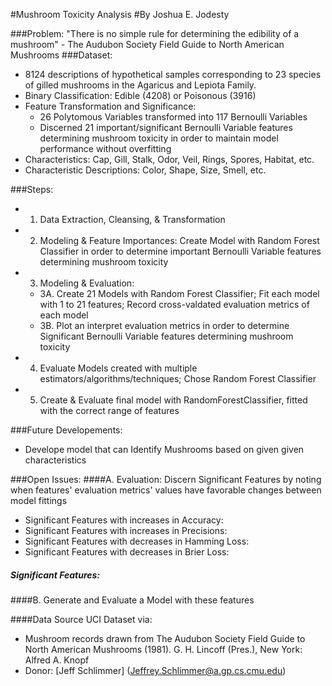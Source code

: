#Mushroom Toxicity Analysis
#By Joshua E. Jodesty

###Problem:
"There is no simple rule for determining the edibility of a mushroom" - The Audubon Society Field Guide to North American Mushrooms
###Dataset:
* 8124 descriptions of hypothetical samples corresponding to 23 species of gilled mushrooms in the Agaricus and Lepiota Family.
* Binary Classification: Edible (4208) or Poisonous (3916)
* Feature Transformation and Significance: 
    * 26 Polytomous Variables transformed into 117 Bernoulli Variables
    * Discerned 21 important/significant Bernoulli Variable features determining mushroom toxicity in order to maintain model performance without overfitting
* Characteristics: Cap, Gill, Stalk, Odor, Veil, Rings, Spores, Habitat, etc.
* Characteristic Descriptions: Color, Shape, Size, Smell, etc.

###Steps:
* 1. Data Extraction, Cleansing, & Transformation
* 2. Modeling & Feature Importances: Create Model with Random Forest Classifier in order to determine important Bernoulli Variable features determining mushroom toxicity
* 3. Modeling & Evaluation: 
    * 3A. Create 21 Models with Random Forest Classifier; Fit each model with 1 to 21 features; Record cross-valdated evaluation metrics of each model
    * 3B. Plot an interpret evaluation metrics in order to determine Significant Bernoulli Variable features determining mushroom toxicity 
* 4. Evaluate Models created with multiple estimators/algorithms/techniques; Chose Random Forest Classifier 
* 5. Create & Evaluate final model with RandomForestClassifier, fitted with the correct range of features

###Future Developements:
* Develope model that can Identify Mushrooms based on given given characteristics

###Open Issues:
####A. Evaluation: Discern Significant Features by noting when features' evaluation metrics' values have favorable changes between model fittings
* Significant Features with increases in Accuracy:
* Significant Features with increases in Precisions: 
* Significant Features with decreases in Hamming Loss: 
* Significant Features with decreases in Brier Loss: 
##### Significant Features: 

####B. Generate and Evaluate a Model with these features

####Data Source
UCI Dataset via:
* Mushroom records drawn from The Audubon Society Field Guide to North American Mushrooms (1981). G. H. Lincoff (Pres.), New York: Alfred A. Knopf 
* Donor: [Jeff Schlimmer] (Jeffrey.Schlimmer@a.gp.cs.cmu.edu) 
